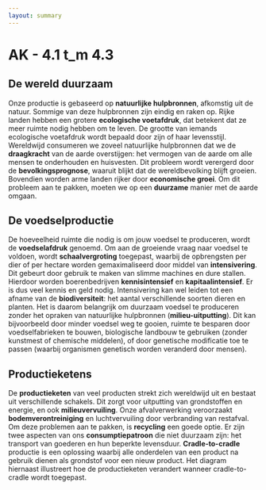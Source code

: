 ```yaml
---
layout: summary
---
```


# AK - 4.1 t_m 4.3

## De wereld duurzaam

Onze productie is gebaseerd op **natuurlijke hulpbronnen**, afkomstig uit de natuur. Sommige van deze hulpbronnen zijn eindig en raken op. Rijke landen hebben een grotere **ecologische voetafdruk**, dat betekent dat ze meer ruimte nodig hebben om te leven. De grootte van iemands ecologische voetafdruk wordt bepaald door zijn of haar levensstijl. Wereldwijd consumeren we zoveel natuurlijke hulpbronnen dat we de **draagkracht** van de aarde overstijgen: het vermogen van de aarde om alle mensen te onderhouden en huisvesten. Dit probleem wordt verergerd door de **bevolkingsprognose**, waaruit blijkt dat de wereldbevolking blijft groeien. Bovendien worden arme landen rijker door **economische groei**. Om dit probleem aan te pakken, moeten we op een **duurzame** manier met de aarde omgaan.

## De voedselproductie

De hoeveelheid ruimte die nodig is om jouw voedsel te produceren, wordt de **voedselafdruk** genoemd. Om aan de groeiende vraag naar voedsel te voldoen, wordt **schaalvergroting** toegepast, waarbij de opbrengsten per dier of per hectare worden gemaximaliseerd door middel van **intensivering**. Dit gebeurt door gebruik te maken van slimme machines en dure stallen. Hierdoor worden boerenbedrijven **kennisintensief** en **kapitaalintensief**. Er is dus veel kennis en geld nodig. Intensivering kan wel leiden tot een afname van de **biodiversiteit**: het aantal verschillende soorten dieren en planten. Het is daarom belangrijk om duurzaam voedsel te produceren zonder het opraken van natuurlijke hulpbronnen (**milieu-uitputting**). Dit kan bijvoorbeeld door minder voedsel weg te gooien, ruimte te besparen door voedselfabrieken te bouwen, biologische landbouw te gebruiken (zonder kunstmest of chemische middelen), of door genetische modificatie toe te passen (waarbij organismen genetisch worden veranderd door mensen).

## Productieketens

De **productieketen** van veel producten strekt zich wereldwijd uit en bestaat uit verschillende schakels. Dit zorgt voor uitputting van grondstoffen en energie, en ook **milieuvervuiling**. Onze afvalverwerking veroorzaakt **bodemverontreiniging** en luchtvervuiling door verbranding van restafval. Om deze problemen aan te pakken, is **recycling** een goede optie. Er zijn twee aspecten van ons **consumptiepatroon** die niet duurzaam zijn: het transport van goederen en hun beperkte levensduur. **Cradle-to-cradle** productie is een oplossing waarbij alle onderdelen van een product na gebruik dienen als grondstof voor een nieuw product. Het diagram hiernaast illustreert hoe de productieketen verandert wanneer cradle-to-cradle wordt toegepast.
